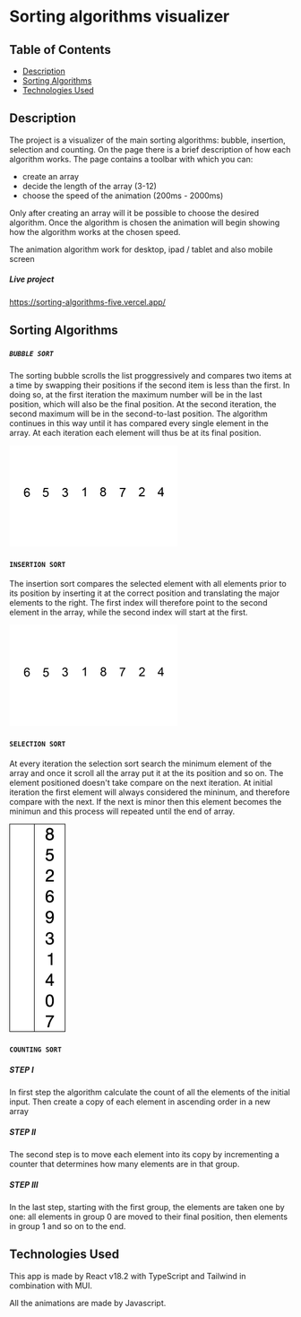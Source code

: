 # Sorting algorithms visualizer

## Table of Contents

- [Description](#description)
- [Sorting Algorithms](#sorting-algorithms)
- [Technologies Used](#technologies-used)

## Description

The project is a visualizer of the main sorting algorithms: bubble, insertion, selection and counting. On the page there is a brief description of how each algorithm works. The page contains a toolbar with which you can:

- create an array
- decide the length of the array (3-12)
- choose the speed of the animation (200ms - 2000ms)

Only after creating an array will it be possible to choose the desired algorithm. Once the algorithm is chosen the animation will begin showing how the algorithm works at the chosen speed.

The animation algorithm work for desktop, ipad / tablet and also mobile screen

##### Live project

https://sorting-algorithms-five.vercel.app/

## Sorting Algorithms

##### `BUBBLE SORT`

The sorting bubble scrolls the list proggressively and compares two items at a time by swapping their positions if the second item is less than the first. In doing so, at the first iteration the maximum number will be in the last position, which will also be the final position. At the second iteration, the second maximum will be in the second-to-last position. The algorithm continues in this way until it has compared every single element in the array. At each iteration each element will thus be at its final position.

![bubble-sort](./public/assets/bubble-sort.gif)

#### `INSERTION SORT`

The insertion sort compares the selected element with all elements prior to its position by inserting it at the correct position and translating the major elements to the right. The first index will therefore point to the second element in the array, while the second index will start at the first.

![insertion-sort](./public/assets/insertion-sort.gif)

#### `SELECTION SORT`

At every iteration the selection sort search the minimum element of the array and once it scroll all the array put it at the its position and so on. The element positioned doesn't take compare on the next iteration. At initial iteration the first element will always considered the mininum, and therefore compare with the next. If the next is minor then this element becomes the minimun and this process will repeated until the end of array.

![selection-sort](./public/assets/selection-sort.gif)

#### `COUNTING SORT`

##### STEP I

In first step the algorithm calculate the count of all the elements of the initial input. Then create a copy of each element in ascending order in a new array

##### STEP II

The second step is to move each element into its copy by incrementing a counter that determines how many elements are in that group.

##### STEP III

In the last step, starting with the first group, the elements are taken one by one: all elements in group 0 are moved to their final position, then elements in group 1 and so on to the end.

## Technologies Used

This app is made by React v18.2 with TypeScript and Tailwind in combination with MUI.

All the animations are made by Javascript.
